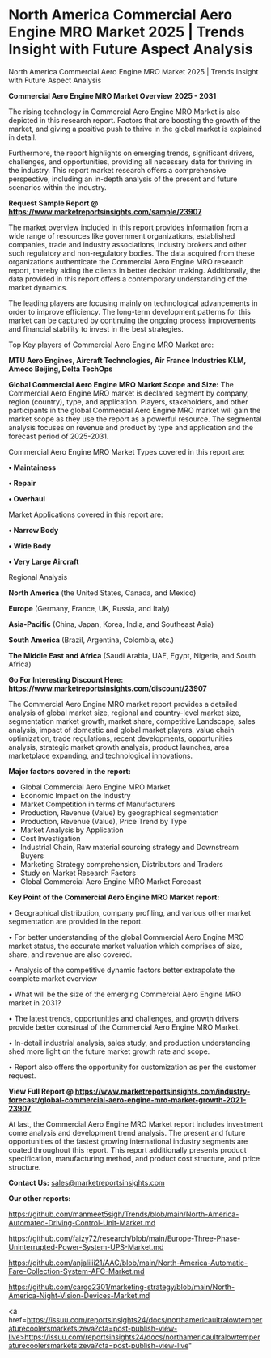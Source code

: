 # North America Commercial Aero Engine MRO Market 2025 | Trends Insight with Future Aspect Analysis
 North America Commercial Aero Engine MRO Market 2025 | Trends Insight with Future Aspect Analysis

<Strong> Commercial Aero Engine MRO Market Overview 2025 - 2031</strong>

The rising technology in Commercial Aero Engine MRO Market is also depicted in this research report. Factors that are boosting the growth of the market, and giving a positive push to thrive in the global market is explained in detail.

Furthermore, the report highlights on emerging trends, significant drivers, challenges, and opportunities, providing all necessary data for thriving in the industry. This report market research offers a comprehensive perspective, including an in-depth analysis of the present and future scenarios within the industry.

<strong>Request Sample Report @ <a href=https://www.marketreportsinsights.com/sample/23907>https://www.marketreportsinsights.com/sample/23907</a></strong>

The market overview included in this report provides information from a wide range of resources like government organizations, established companies, trade and industry associations, industry brokers and other such regulatory and non-regulatory bodies. The data acquired from these organizations authenticate the Commercial Aero Engine MRO research report, thereby aiding the clients in better decision making. Additionally, the data provided in this report offers a contemporary understanding of the market dynamics.

The leading players are focusing mainly on technological advancements in order to improve efficiency. The long-term development patterns for this market can be captured by continuing the ongoing process improvements and financial stability to invest in the best strategies.

Top Key players of Commercial Aero Engine MRO Market are:

<strong>MTU Aero Engines, Aircraft Technologies, Air France Industries KLM, Ameco Beijing, Delta TechOps</strong>

<strong><b>Global Commercial Aero Engine MRO Market Scope and Size:</b></strong>
The Commercial Aero Engine MRO market is declared segment by company, region (country), type, and application. Players, stakeholders, and other participants in the global Commercial Aero Engine MRO market will gain the market scope as they use the report as a powerful resource. The segmental analysis focuses on revenue and product by type and application and the forecast period of 2025-2031.

Commercial Aero Engine MRO Market Types covered in this report are:

<strong>• Maintainess

• Repair

• Overhaul</strong>

Market Applications covered in this report are:

<strong>• Narrow Body

• Wide Body

• Very Large Aircraft</strong> 

Regional Analysis

<strong>North America</strong> (the United States, Canada, and Mexico)

<strong>Europe</strong> (Germany, France, UK, Russia, and Italy)

<strong>Asia-Pacific</strong> (China, Japan, Korea, India, and Southeast Asia)

<strong>South America</strong> (Brazil, Argentina, Colombia, etc.)

<strong>The Middle East and Africa</strong> (Saudi Arabia, UAE, Egypt, Nigeria, and South Africa)

<strong>Go For Interesting Discount Here: <a href=https://www.marketreportsinsights.com/discount/23907>https://www.marketreportsinsights.com/discount/23907</a></strong>

The Commercial Aero Engine MRO market report provides a detailed analysis of global market size, regional and country-level market size, segmentation market growth, market share, competitive Landscape, sales analysis, impact of domestic and global market players, value chain optimization, trade regulations, recent developments, opportunities analysis, strategic market growth analysis, product launches, area marketplace expanding, and technological innovations.

<strong><b>Major factors covered in the report:</b></strong>
<ul>
  <li>Global Commercial Aero Engine MRO Market </li>
  <li>Economic Impact on the Industry</li>
  <li>Market Competition in terms of Manufacturers</li>
  <li>Production, Revenue (Value) by geographical segmentation</li>
  <li>Production, Revenue (Value), Price Trend by Type</li>
  <li>Market Analysis by Application</li>
  <li>Cost Investigation</li>
  <li>Industrial Chain, Raw material sourcing strategy and Downstream Buyers</li>
  <li>Marketing Strategy comprehension, Distributors and Traders</li>
  <li>Study on Market Research Factors</li>
  <li>Global Commercial Aero Engine MRO Market Forecast</li>
</ul>

<strong><b>Key Point of the Commercial Aero Engine MRO Market report:</b></strong>

• Geographical distribution, company profiling, and various other market segmentation are provided in the report.

• For better understanding of the global Commercial Aero Engine MRO market status, the accurate market valuation which comprises of size, share, and revenue are also covered.

• Analysis of the competitive dynamic factors better extrapolate the complete market overview

• What will be the size of the emerging Commercial Aero Engine MRO market in 2031?

• The latest trends, opportunities and challenges, and growth drivers provide better construal of the Commercial Aero Engine MRO Market.

• In-detail industrial analysis, sales study, and production understanding shed more light on the future market growth rate and scope.

• Report also offers the opportunity for customization as per the customer request.

<strong><b>View Full Report @ <a href=https://www.marketreportsinsights.com/industry-forecast/global-commercial-aero-engine-mro-market-growth-2021-23907>https://www.marketreportsinsights.com/industry-forecast/global-commercial-aero-engine-mro-market-growth-2021-23907</a></b></strong>


At last, the Commercial Aero Engine MRO Market report includes investment come analysis and development trend analysis. The present and future opportunities of the fastest growing international industry segments are coated throughout this report. This report additionally presents product specification, manufacturing method, and product cost structure, and price structure.

<strong>Contact Us:</strong>
sales@marketreportsinsights.com

<strong>Our other reports:</strong>

<a href=https://github.com/manmeet5sigh/Trends/blob/main/North-America-Automated-Driving-Control-Unit-Market.md>https://github.com/manmeet5sigh/Trends/blob/main/North-America-Automated-Driving-Control-Unit-Market.md</a>

<a href=https://github.com/faizy72/research/blob/main/Europe-Three-Phase-Uninterrupted-Power-System-UPS-Market.md>https://github.com/faizy72/research/blob/main/Europe-Three-Phase-Uninterrupted-Power-System-UPS-Market.md</a>

<a href=https://github.com/anjaliiii21/AAC/blob/main/North-America-Automatic-Fare-Collection-System-AFC-Market.md>https://github.com/anjaliiii21/AAC/blob/main/North-America-Automatic-Fare-Collection-System-AFC-Market.md</a>

<a href=https://github.com/cargo2301/marketing-strategy/blob/main/North-America-Night-Vision-Devices-Market.md>https://github.com/cargo2301/marketing-strategy/blob/main/North-America-Night-Vision-Devices-Market.md</a>

<a href=https://issuu.com/reportsinsights24/docs/northamericaultralowtemperaturecoolersmarketsizeva?cta=post-publish-view-live>https://issuu.com/reportsinsights24/docs/northamericaultralowtemperaturecoolersmarketsizeva?cta=post-publish-view-live</a>"
